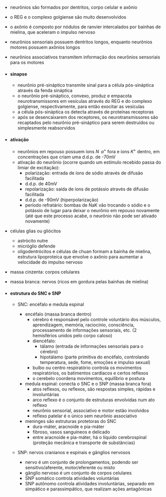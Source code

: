 - neurônios são formados por dentritos, corpo celular e axônio
- o REG e o complexo golgiense são muito desenvolvidos
- o axônio é composto por nódulos de ranvier intercalados por bainhas de mielina, que aceleram o impulso nervoso

- neurônios sensoriais possuem dentritos longos, enquanto neurônios motores possuem axônios longos
- neurônios associativos transmitem informação dos neurônios sensoriais para os motores

- #### sinapse
	- neurônio pré-sináptico transmite sinal para a célula pós-sináptica através da fenda sináptica
	- o neurônio pré-sináptico, convexo, produz e empacota neurotransmissores em vesículas através do REG e do complexo golgiense, respectivamente, para então exocitar as vesículas
	- a célula pós-sináptica os detecta através de proteínas receptoras
	- após se desencaixarem dos receptores, os neurotransmissores são recaptados pelo neurônio pré-sináptico para serem destruídos ou simplesmente reabsorvidos

- #### ativação
	- neurônios em repouso possuem íons $N\!\ \!a^+$ fora e íons $K^+$ dentro, em concentrações que criam uma d.d.p. de -70mV
	- ativação do neurônio (ocorre quando um estímulo recebido passa do limiar de excitação):
		- polarização: entrada de íons de sódio através de difusão facilitada
		- d.d.p. de 40mV
		- repolarização: saída de íons de potássio através de difusão facilitada
		- d.d.p. de -90mV (hiperpolarização)
		- período refratário: bombas de NaK vão trocando o sódio e o potássio de lugar para deixar o neurônio em repouso novamente (até que este processo acabe, o neurônio não pode ser ativado novamente)

- células glias ou gliócitos
	- astrócito nutre
	- micróglio defende
	- oligodentrócitos e células de chuan formam a bainha de mielina, estrutura lipoproteica que envolve o axônio para aumentar a velocidade do impulso nervoso

- massa cinzenta: corpos celulares
- massa branca: nervos (ricos em gordura pelas bainhas de mielina)

- #### estrutura do SNC e SNP
	- SNC: encéfalo e medula espinal
		- encéfalo (massa branca dentro)
			- cérebro é responsável pelo controle voluntário dos músculos, aprendizagem, memória, raciocínio, consciência, processamento de informações sensoriais, etc. (2 hemisférios unidos pelo corpo caloso)
			- diencéfalo:
				- tálamo (entrada de informações sensoriais para o cérebro)
				- hipotálamo (parte primitiva do encéfalo, controlando temperatura, sede, fome, emoções e impulso sexual)
			- bulbo ou centro respiratório controla os movimentos respiratórios, os batimentos cardíacos e certos reflexos
			- o cerebelo coordena movimentos, equilíbrio e postura
		- medula espinal: conecta o SNC e o SNP (massa branca fora)
			- atos reflexos, ou reflexos, são respostas simples, rápidas e involuntárias
			- arco reflexo é o conjunto de estruturas envolvidas num ato reflexo
			- neurônio sensorial, associativo e motor estão involvidos
			- reflexo patelar é o único sem neurônio associativo
		- meninges são estruturas protetoras do SNC
			- dura-máter, aracnoide e pia-máter
			- fibroso, vasos sanguíneos e delicado
			- entre aracnoide e pia-máter, há o líquido cerebrospinal (proteção mecânica e transporte de substâncias)
	
	- SNP: nervos cranianos e espinais e gânglios nervosos
		- nervo é um conjunto de prolongamentos, podendo ser sensitivo/aferente, motor/eferente ou misto
		- gânglio nervoso é um conjunto de corpos celulares
		- SNP somático controla atividades voluntárias
		- SNP autônomo controla atividades involuntárias, separado em simpático e parassimpático, que realizam ações antagônicas
